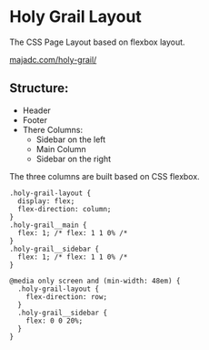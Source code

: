 # Holy Grail Layout

The CSS Page Layout based on flexbox layout.

[majadc.com/holy-grail/](https://majadc.com/holy-grail/)

## Structure:

- Header
- Footer
- There Columns:
  - Sidebar on the left
  - Main Column
  - Sidebar on the right

The three columns are built based on CSS flexbox.

```
.holy-grail-layout {
  display: flex;
  flex-direction: column;
}
.holy-grail__main {
  flex: 1; /* flex: 1 1 0% /*
}
.holy-grail__sidebar {
  flex: 1; /* flex: 1 1 0% /*
}
```

```
@media only screen and (min-width: 48em) {
  .holy-grail-layout {
    flex-direction: row;
  }
  .holy-grail__sidebar {
    flex: 0 0 20%;
  }
}
```
